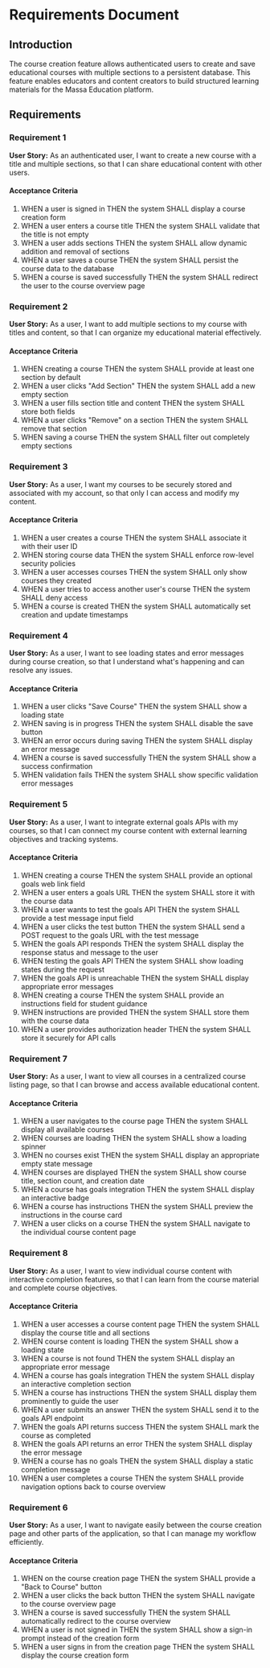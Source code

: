 # Requirements Document

## Introduction

The course creation feature allows authenticated users to create and save educational courses with multiple sections to a persistent database. This feature enables educators and content creators to build structured learning materials for the Massa Education platform.

## Requirements

### Requirement 1

**User Story:** As an authenticated user, I want to create a new course with a title and multiple sections, so that I can share educational content with other users.

#### Acceptance Criteria

1. WHEN a user is signed in THEN the system SHALL display a course creation form
2. WHEN a user enters a course title THEN the system SHALL validate that the title is not empty
3. WHEN a user adds sections THEN the system SHALL allow dynamic addition and removal of sections
4. WHEN a user saves a course THEN the system SHALL persist the course data to the database
5. WHEN a course is saved successfully THEN the system SHALL redirect the user to the course overview page

### Requirement 2

**User Story:** As a user, I want to add multiple sections to my course with titles and content, so that I can organize my educational material effectively.

#### Acceptance Criteria

1. WHEN creating a course THEN the system SHALL provide at least one section by default
2. WHEN a user clicks "Add Section" THEN the system SHALL add a new empty section
3. WHEN a user fills section title and content THEN the system SHALL store both fields
4. WHEN a user clicks "Remove" on a section THEN the system SHALL remove that section
5. WHEN saving a course THEN the system SHALL filter out completely empty sections

### Requirement 3

**User Story:** As a user, I want my courses to be securely stored and associated with my account, so that only I can access and modify my content.

#### Acceptance Criteria

1. WHEN a user creates a course THEN the system SHALL associate it with their user ID
2. WHEN storing course data THEN the system SHALL enforce row-level security policies
3. WHEN a user accesses courses THEN the system SHALL only show courses they created
4. WHEN a user tries to access another user's course THEN the system SHALL deny access
5. WHEN a course is created THEN the system SHALL automatically set creation and update timestamps

### Requirement 4

**User Story:** As a user, I want to see loading states and error messages during course creation, so that I understand what's happening and can resolve any issues.

#### Acceptance Criteria

1. WHEN a user clicks "Save Course" THEN the system SHALL show a loading state
2. WHEN saving is in progress THEN the system SHALL disable the save button
3. WHEN an error occurs during saving THEN the system SHALL display an error message
4. WHEN a course is saved successfully THEN the system SHALL show a success confirmation
5. WHEN validation fails THEN the system SHALL show specific validation error messages

### Requirement 5

**User Story:** As a user, I want to integrate external goals APIs with my courses, so that I can connect my course content with external learning objectives and tracking systems.

#### Acceptance Criteria

1. WHEN creating a course THEN the system SHALL provide an optional goals web link field
2. WHEN a user enters a goals URL THEN the system SHALL store it with the course data
3. WHEN a user wants to test the goals API THEN the system SHALL provide a test message input field
4. WHEN a user clicks the test button THEN the system SHALL send a POST request to the goals URL with the test message
5. WHEN the goals API responds THEN the system SHALL display the response status and message to the user
6. WHEN testing the goals API THEN the system SHALL show loading states during the request
7. WHEN the goals API is unreachable THEN the system SHALL display appropriate error messages
8. WHEN creating a course THEN the system SHALL provide an instructions field for student guidance
9. WHEN instructions are provided THEN the system SHALL store them with the course data
10. WHEN a user provides authorization header THEN the system SHALL store it securely for API calls

### Requirement 7

**User Story:** As a user, I want to view all courses in a centralized course listing page, so that I can browse and access available educational content.

#### Acceptance Criteria

1. WHEN a user navigates to the course page THEN the system SHALL display all available courses
2. WHEN courses are loading THEN the system SHALL show a loading spinner
3. WHEN no courses exist THEN the system SHALL display an appropriate empty state message
4. WHEN courses are displayed THEN the system SHALL show course title, section count, and creation date
5. WHEN a course has goals integration THEN the system SHALL display an interactive badge
6. WHEN a course has instructions THEN the system SHALL preview the instructions in the course card
7. WHEN a user clicks on a course THEN the system SHALL navigate to the individual course content page

### Requirement 8

**User Story:** As a user, I want to view individual course content with interactive completion features, so that I can learn from the course material and complete course objectives.

#### Acceptance Criteria

1. WHEN a user accesses a course content page THEN the system SHALL display the course title and all sections
2. WHEN course content is loading THEN the system SHALL show a loading state
3. WHEN a course is not found THEN the system SHALL display an appropriate error message
4. WHEN a course has goals integration THEN the system SHALL display an interactive completion section
5. WHEN a course has instructions THEN the system SHALL display them prominently to guide the user
6. WHEN a user submits an answer THEN the system SHALL send it to the goals API endpoint
7. WHEN the goals API returns success THEN the system SHALL mark the course as completed
8. WHEN the goals API returns an error THEN the system SHALL display the error message
9. WHEN a course has no goals THEN the system SHALL display a static completion message
10. WHEN a user completes a course THEN the system SHALL provide navigation options back to course overview

### Requirement 6

**User Story:** As a user, I want to navigate easily between the course creation page and other parts of the application, so that I can manage my workflow efficiently.

#### Acceptance Criteria

1. WHEN on the course creation page THEN the system SHALL provide a "Back to Course" button
2. WHEN a user clicks the back button THEN the system SHALL navigate to the course overview page
3. WHEN a course is saved successfully THEN the system SHALL automatically redirect to the course overview
4. WHEN a user is not signed in THEN the system SHALL show a sign-in prompt instead of the creation form
5. WHEN a user signs in from the creation page THEN the system SHALL display the course creation form